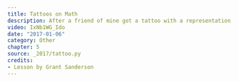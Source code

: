 ```yaml
---
title: Tattoos on Math
description: After a friend of mine got a tattoo with a representation of the cosecant function, it got me thinking about how there's another sense in which this function is a tattoo on math, so to speak.
video: IxNb1WG_Ido
date: "2017-01-06"
category: Other
chapter: 5
source: _2017/tattoo.py
credits:
- Lesson by Grant Sanderson
---
```

